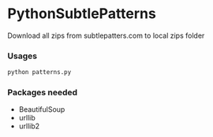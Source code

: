 PythonSubtlePatterns
====================

Download all zips from subtlepatters.com to local zips folder

### Usages
```python
python patterns.py
```

### Packages needed
* BeautifulSoup
* urllib
* urllib2
